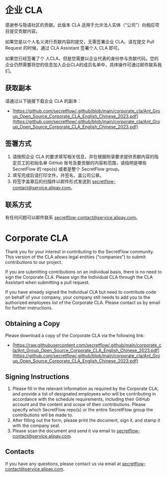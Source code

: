 # 企业 CLA
感谢参与隐语社区的贡献。此版本 CLA 适用于允许法人实体（“公司”）向相应项目提交贡献内容。

如果您是以个人名义进行贡献内容的提交，无需签署企业 CLA。请在提交 Pull Request 的时候，通过 CLA Assistant 签署个人 CLA 即可。

如果您已经签署了个 人CLA，但是您需要以企业代表的身份参与贡献代码，您的企业仍然需要将您的信息加入企业CLA的成员名单中，具体操作可通过邮件联系我们。

## 获取副本
请通过以下链接下载企业 CLA 的副本：
- [https://github.com/secretflow/.github/blob/main/corporate_cla/Ant_Group_Open_Source_Corporate_CLA_English_Chinese_2023.pdf](https://github.com/secretflow/.github/blob/main/corporate_cla/Ant_Group_Open_Source_Corporate_CLA_English_Chinese_2023.pdf)

## 签署方式
1. 请按照企业 CLA 的要求填写相关信息，并在根据附录要求提供贡献内容的指定员工的初始名单 GitHub 账号及要贡献的内容和范围，请指明是哪些 SecretFlow 的 repo(s) 或者是整个 SecretFlow group。
2. 填写完成后请打印文件，并签名、盖公司公章。
3. 将签字盖章后的扫描件以邮件形式发送到 secretflow-contact@service.alipay.com。


## 联系方式
有任何问题可以邮件联系 secretflow-contact@service.alipay.com。


# Corporate CLA
Thank you for your interest in contributing to the SecretFlow community. This version of the CLA allows legal entities ("companies") to submit contributions to our project.

If you are submitting contributions on an individual basis, there is no need to sign the Corporate CLA. Please sign the Individual CLA through the CLA Assistant when submitting a pull request.

If you have already signed the Individual CLA but need to contribute code on behalf of your company, your company still needs to add you to the authorized employees list of the Corporate CLA. Please contact us by email for further instructions.

## Obtaining a Copy
Please download a copy of the Corporate CLA via the following link:
- [https://raw.githubusercontent.com/secretflow/.github/main/corporate_cla/Ant_Group_Open_Source_Corporate_CLA_English_Chinese_2023.pdf](https://github.com/secretflow/.github/blob/main/corporate_cla/Ant_Group_Open_Source_Corporate_CLA_English_Chinese_2023.pdf)

## Signing Instructions
1. Please fill in the relevant information as required by the Corporate CLA, and provide a list of designated employees who will be contributing in accordance with the schedule requirements, including their GitHub account and the content and scope of their contributions. Please specify which SecretFlow repo(s) or the entire SecretFlow group the contributions will be made to.
2. After filling out the form, please print the document, sign it, and stamp it with the company seal.
3. Please scan the document and send it via email to secretflow-contact@service.alipay.com.

## Contacts
If you have any questions, please contact us via email at secretflow-contact@service.alipay.com.
